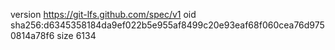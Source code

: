 version https://git-lfs.github.com/spec/v1
oid sha256:d6345358184da9ef022b5e955af8499c20e93eaf68f060cea76d9750814a78f6
size 6134
